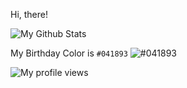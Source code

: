 Hi, there!

![My Github Stats](https://github-readme-stats.vercel.app/api?username=akshaygpt&show_icons=true&theme=material)

My Birthday Color is `#041893` ![#041893](https://via.placeholder.com/10/041893/000000?text=+)

![My profile views](https://komarev.com/ghpvc/?username=akshaygpt&color=blue&style=flat)

